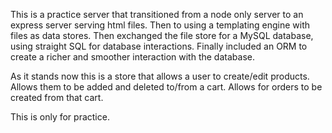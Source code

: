 This is a practice server that transitioned from  a node only server to an express server serving html files. Then to using a templating engine with files as data stores. Then exchanged the file store for a MySQL database, using straight SQL for database interactions. Finally included an ORM to create a richer and smoother interaction with the database.

As it stands now this is a store that allows a user to create/edit products. Allows them to be added and deleted to/from a cart. Allows for orders to be created from that cart.

This is only for practice.